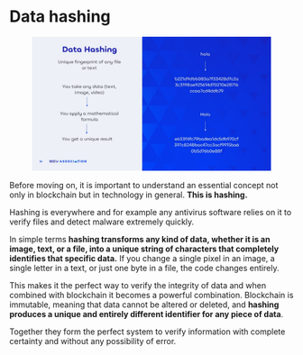 # Data hashing

<figure><img src="../../../../.gitbook/assets/Slide10 (1).jpg" alt=""><figcaption></figcaption></figure>

Before moving on, it is important to understand an essential concept not only in blockchain but in technology in general. **This is hashing.**&#x20;

Hashing is everywhere and for example any antivirus software relies on it to verify files and detect malware extremely quickly.&#x20;

In simple terms **hashing transforms any kind of data, whether it is an image, text, or a file, into a unique string of characters that completely identifies that specific data.** If you change a single pixel in an image, a single letter in a text, or just one byte in a file, the code changes entirely.&#x20;

This makes it the perfect way to verify the integrity of data and when combined with blockchain it becomes a powerful combination. Blockchain is immutable, meaning that data cannot be altered or deleted, and **hashing produces a unique and entirely different identifier for any piece of data**.

Together they form the perfect system to verify information with complete certainty and without any possibility of error.
